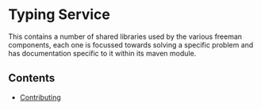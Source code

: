 # Typing Service

This contains a number of shared libraries used by the various freeman components, each one is focussed towards solving a specific problem and has documentation specific to it within its maven module.



## Contents
- [Contributing](./docs/software_development/software_development_plan.md)